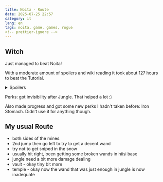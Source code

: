 ```yaml
---
title: Noita - Route
date: 2025-07-25 22:57
category: it
lang: en
tags: noita, game, games, rogue
<!-- prettier-ignore -->
---
```


<!-- markdownlint-disable MD033 -->

## Witch

Just managed to beat Noita!

With a moderate amount of spoilers and wiki reading it took about 127 hours to
beat the Tutorial.

<details>
<summary> Spoilers </summary>
Got a teleport wand and a freezing field early on. Went to fungal caverns and
got wand with some green magic missiles that I could use to get out of some
hairy situation.
</details>
<!-- markdownlint-enable MD033 -->

Perks: got invisibility after Jungle. That helped a lot :)

Also made progress and got some new perks I hadn't taken before: Iron Stomach.
Didn't use it for anything though.

## My usual Route

- both sides of the mines
- 2nd jump then go left to try to get a decent wand
- try not to get sniped in the snow
- usually hit right, been getting some broken wands in hiisi base
- jungle need a bit more damage dealing
- vault - okay tiny bit more
- temple - okay now the wand that was just enough in jungle is now inadequate
